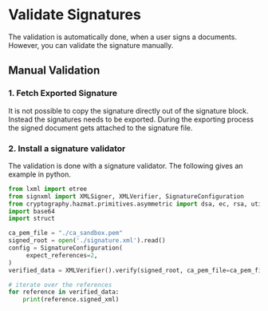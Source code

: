 # Validate Signatures
The validation is automatically done, when a user signs a documents. However, you can validate the signature manually.

## Manual Validation

### 1. Fetch Exported Signature
It is not possible to copy the signature directly out of the signature block. Instead the signatures needs to be exported. During the exporting process the signed document gets attached to the signature file.


### 2. Install a signature validator
The validation is done with a signature validator. The following gives an example in python.

```python
from lxml import etree
from signxml import XMLSigner, XMLVerifier, SignatureConfiguration
from cryptography.hazmat.primitives.asymmetric import dsa, ec, rsa, utils
import base64
import struct

ca_pem_file = "./ca_sandbox.pem"
signed_root = open('./signature.xml').read()
config = SignatureConfiguration(
     expect_references=2,
)
verified_data = XMLVerifier().verify(signed_root, ca_pem_file=ca_pem_file, expect_config=config)

# iterate over the references
for reference in verified_data:
    print(reference.signed_xml)

```